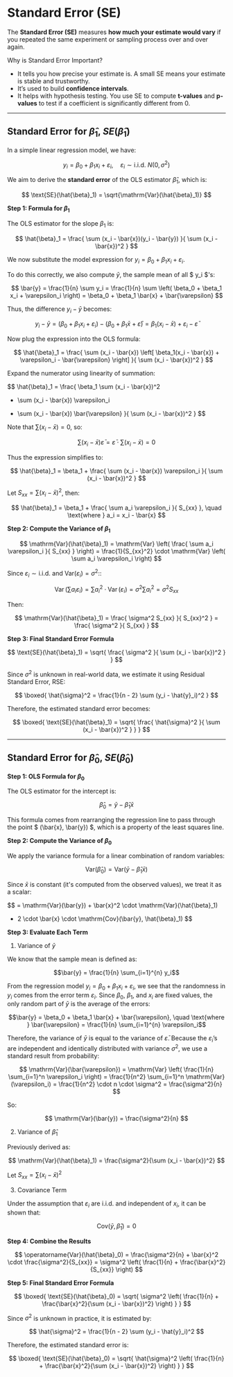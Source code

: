 # Standard Error (SE)

The **Standard Error (SE)** measures **how much your estimate would vary** if you repeated the same experiment or sampling process over and over again.

Why is Standard Error Important?

- It tells you how precise your estimate is. A small SE means your estimate is stable and trustworthy.
- It’s used to build **confidence intervals**.
- It helps with hypothesis testing. You use SE to compute **t-values** and **p-values** to test if a coefficient is significantly different from 0.

---

## Standard Error for $\hat{\beta}_1$, ${SE}(\hat{\beta}_1)$

In a simple linear regression model, we have:

$$
y_i = \beta_0 + \beta_1 x_i + \varepsilon_i, \quad \varepsilon_i \sim \text{i.i.d. } N(0, \sigma^2)
$$

We aim to derive the **standard error** of the OLS estimator $\hat{\beta}_1$, which is:

$$
\text{SE}(\hat{\beta}_1) = \sqrt{\mathrm{Var}(\hat{\beta}_1)}
$$

**Step 1: Formula for $\beta_1$**

The OLS estimator for the slope $\beta_1$ is:

$$
\hat{\beta}_1 = \frac{ \sum (x_i - \bar{x})(y_i - \bar{y}) }{ \sum (x_i - \bar{x})^2 }
$$

We now substitute the model expression for $y_i = \beta_0 + \beta_1 x_i + \varepsilon_i$.

To do this correctly, we also compute $\bar{y}$, the sample mean of all $ y_i $'s:

$$
\bar{y} = \frac{1}{n} \sum y_i = \frac{1}{n} \sum \left( \beta_0 + \beta_1 x_i + \varepsilon_i \right)
= \beta_0 + \beta_1 \bar{x} + \bar{\varepsilon}
$$

Thus, the difference $y_i - \bar{y}$ becomes:

$$
y_i - \bar{y} = \left( \beta_0 + \beta_1 x_i + \varepsilon_i \right) - \left( \beta_0 + \beta_1 \bar{x} + \bar{\varepsilon} \right)
= \beta_1(x_i - \bar{x}) + \varepsilon_i - \bar{\varepsilon}
$$

Now plug the expression into the OLS formula:

$$
\hat{\beta}_1 = \frac{ \sum (x_i - \bar{x}) \left[ \beta_1(x_i - \bar{x}) + \varepsilon_i - \bar{\varepsilon} \right] }{ \sum (x_i - \bar{x})^2 }
$$

Expand the numerator using linearity of summation:

$$
\hat{\beta}_1 =
\frac{
\beta_1 \sum (x_i - \bar{x})^2
+ \sum (x_i - \bar{x}) \varepsilon_i
- \sum (x_i - \bar{x}) \bar{\varepsilon}
}{
\sum (x_i - \bar{x})^2
}
$$

Note that $\sum (x_i - \bar{x}) = 0$, so:

$$
\sum (x_i - \bar{x}) \bar{\varepsilon} = \bar{\varepsilon} \cdot \sum (x_i - \bar{x}) = 0
$$

Thus the expression simplifies to:

$$
\hat{\beta}_1 = \beta_1 + \frac{ \sum (x_i - \bar{x}) \varepsilon_i }{ \sum (x_i - \bar{x})^2 }
$$

Let $S_{xx} = \sum (x_i - \bar{x})^2$, then:

$$
\hat{\beta}_1 = \beta_1 + \frac{ \sum a_i \varepsilon_i }{ S_{xx} }, \quad \text{where } a_i = x_i - \bar{x}
$$

**Step 2: Compute the Variance of $\beta_1$**

$$
\mathrm{Var}(\hat{\beta}_1) = \mathrm{Var} \left( \frac{ \sum a_i \varepsilon_i }{ S_{xx} } \right)
= \frac{1}{S_{xx}^2} \cdot \mathrm{Var} \left( \sum a_i \varepsilon_i \right)
$$

Since $\varepsilon_i \sim \text{i.i.d.} \text{ and } \mathrm{Var}(\varepsilon_i) = \sigma^2\text{:}$:

$$
\operatorname{Var} \left( \sum a_i \varepsilon_i \right)
= \sum a_i^2 \cdot \operatorname{Var}(\varepsilon_i) = \sigma^2 \sum a_i^2 = \sigma^2 S_{xx}
$$

Then:

$$
\mathrm{Var}(\hat{\beta}_1) = \frac{ \sigma^2 S_{xx} }{ S_{xx}^2 } = \frac{ \sigma^2 }{ S_{xx} }
$$

**Step 3: Final Standard Error Formula**

$$
\text{SE}(\hat{\beta}_1) = \sqrt{ \frac{ \sigma^2 }{ \sum (x_i - \bar{x})^2 } }
$$

Since $\sigma^2$ is unknown in real-world data, we estimate it using Residual Standard Error, RSE:

$$
\boxed{
\hat{\sigma}^2 = \frac{1}{n - 2} \sum (y_i - \hat{y}_i)^2
}
$$

Therefore, the estimated standard error becomes:

$$
\boxed{
\text{SE}(\hat{\beta}_1) = \sqrt{ \frac{ \hat{\sigma}^2 }{ \sum (x_i - \bar{x})^2 } }
}
$$

---

## Standard Error for $\hat{\beta}_0$, ${SE}(\hat{\beta}_0)$

**Step 1: OLS Formula for $\beta_0$**

The OLS estimator for the intercept is:

$$
\hat{\beta}_0 = \bar{y} - \hat{\beta}_1 \bar{x}
$$

This formula comes from rearranging the regression line to pass through the point $ (\bar{x}, \bar{y}) $, which is a property of the least squares line.

**Step 2: Compute the Variance of $\beta_0$**

We apply the variance formula for a linear combination of random variables:

$$
\mathrm{Var}(\hat{\beta}_0) = \mathrm{Var}(\bar{y} - \hat{\beta}_1 \bar{x})
$$

Since $\bar{x}$ is constant (it's computed from the observed values), we treat it as a scalar:

$$
= \mathrm{Var}(\bar{y}) + \bar{x}^2 \cdot \mathrm{Var}(\hat{\beta}_1)
- 2 \cdot \bar{x} \cdot \mathrm{Cov}(\bar{y}, \hat{\beta}_1)
$$

**Step 3: Evaluate Each Term**

1. Variance of $\bar{y}$

We know that the sample mean is defined as:

$$\bar{y} = \frac{1}{n} \sum_{i=1}^{n} y_i$$

From the regression model $y_i = \beta_0 + \beta_1 x_i + \varepsilon_i$, we see that the randomness in $y_i$ comes from the error term $\varepsilon_i$. Since $\beta_0$, $\beta_1$, and $x_i$ are fixed values, the only random part of $\bar{y}$ is the average of the errors:

$$\bar{y} = \beta_0 + \beta_1 \bar{x} + \bar{\varepsilon}, \quad \text{where } \bar{\varepsilon} = \frac{1}{n} \sum_{i=1}^{n} \varepsilon_i$$

Therefore, the variance of $\bar{y}$ is equal to the variance of $\bar{\varepsilon}$. Because the $\varepsilon_i$’s are independent and identically distributed with variance $\sigma^2$, we use a standard result from probability:

$$
\mathrm{Var}(\bar{\varepsilon}) = \mathrm{Var} \left( \frac{1}{n} \sum_{i=1}^n \varepsilon_i \right)
= \frac{1}{n^2} \sum_{i=1}^n \mathrm{Var}(\varepsilon_i)
= \frac{1}{n^2} \cdot n \cdot \sigma^2
= \frac{\sigma^2}{n}
$$

So:

$$
\mathrm{Var}(\bar{y}) = \frac{\sigma^2}{n}
$$

2. Variance of $\hat{\beta}_1$

Previously derived as:

$$
\mathrm{Var}(\hat{\beta}_1) = \frac{\sigma^2}{\sum (x_i - \bar{x})^2}
$$

Let $S_{xx} = \sum (x_i - \bar{x})^2$

3. Covariance Term

Under the assumption that $\varepsilon_i$ are i.i.d. and independent of $x_i$, it can be shown that:

$$
\mathrm{Cov}(\bar{y}, \hat{\beta}_1) = 0
$$


**Step 4: Combine the Results**

$$
\operatorname{Var}(\hat{\beta}_0)
= \frac{\sigma^2}{n} + \bar{x}^2 \cdot \frac{\sigma^2}{S_{xx}}
= \sigma^2 \left( \frac{1}{n} + \frac{\bar{x}^2}{S_{xx}} \right)
$$

**Step 5: Final Standard Error Formula**

$$
\boxed{
\text{SE}(\hat{\beta}_0) = \sqrt{ \sigma^2 \left( \frac{1}{n} + \frac{\bar{x}^2}{\sum (x_i - \bar{x})^2} \right) }
}
$$

Since $\sigma^2$ is unknown in practice, it is estimated by:

$$
\hat{\sigma}^2 = \frac{1}{n - 2} \sum (y_i - \hat{y}_i)^2
$$

Therefore, the estimated standard error is:

$$
\boxed{
\text{SE}(\hat{\beta}_0) = \sqrt{ \hat{\sigma}^2 \left( \frac{1}{n} + \frac{\bar{x}^2}{\sum (x_i - \bar{x})^2} \right) }
}
$$